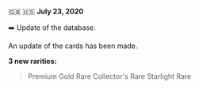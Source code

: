 🇬🇧 🇺🇸 **July 23, 2020**

➡️ Update of the database.

An update of the cards has been made.

__3 new rarities:__

> Premium Gold Rare
> Collector's Rare
> Starlight Rare